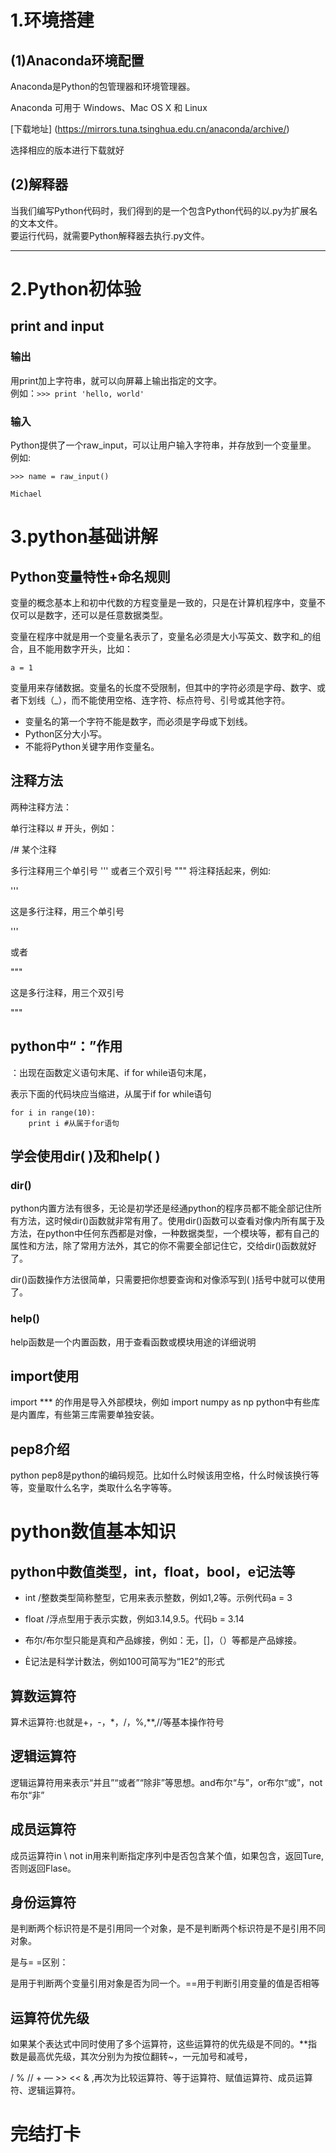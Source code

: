 # 1.环境搭建
## (1)Anaconda环境配置  

Anaconda是Python的包管理器和环境管理器。

Anaconda 可用于 Windows、Mac OS X 和 Linux

[下载地址] (https://mirrors.tuna.tsinghua.edu.cn/anaconda/archive/)

选择相应的版本进行下载就好

## (2)解释器  
当我们编写Python代码时，我们得到的是一个包含Python代码的以.py为扩展名的文本文件。  
要运行代码，就需要Python解释器去执行.py文件。

---
# 2.Python初体验
## print and input 

### 输出  
用print加上字符串，就可以向屏幕上输出指定的文字。  
例如：`>>> print 'hello, world'`

### 输入
Python提供了一个raw_input，可以让用户输入字符串，并存放到一个变量里。  
例如:

```  
>>> name = raw_input()

Michael

```  

# 3.python基础讲解

##  Python变量特性+命名规则

变量的概念基本上和初中代数的方程变量是一致的，只是在计算机程序中，变量不仅可以是数字，还可以是任意数据类型。

变量在程序中就是用一个变量名表示了，变量名必须是大小写英文、数字和_的组合，且不能用数字开头，比如：

`a = 1`

变量用来存储数据。变量名的长度不受限制，但其中的字符必须是字母、数字、或者下划线（_），而不能使用空格、连字符、标点符号、引号或其他字符。

+ 变量名的第一个字符不能是数字，而必须是字母或下划线。
+ Python区分大小写。
+ 不能将Python关键字用作变量名。

## 注释方法

两种注释方法：

单行注释以 # 开头，例如：

/# 某个注释

多行注释用三个单引号 ''' 或者三个双引号 """ 将注释括起来，例如:

'''

这是多行注释，用三个单引号

'''

或者

"""

这是多行注释，用三个双引号

"""

## python中“：”作用

：出现在函数定义语句末尾、if for while语句末尾，

表示下面的代码块应当缩进，从属于if for while语句

```
for i in range(10):
    print i #从属于for语句   
```

## 学会使用dir( )及和help( )

### dir()

python内置方法有很多，无论是初学还是经通python的程序员都不能全部记住所有方法，这时候dir()函数就非常有用了。使用dir()函数可以查看对像内所有属于及方法，在python中任何东西都是对像，一种数据类型，一个模块等，都有自己的属性和方法，除了常用方法外，其它的你不需要全部记住它，交给dir()函数就好了。

dir()函数操作方法很简单，只需要把你想要查询和对像添写到( )括号中就可以使用了。

### help()

help函数是一个内置函数，用于查看函数或模块用途的详细说明

## import使用

import *** 的作用是导入外部模块，例如 import numpy as np python中有些库是内置库，有些第三库需要单独安装。

## pep8介绍

python pep8是python的编码规范。比如什么时候该用空格，什么时候该换行等等，变量取什么名字，类取什么名字等等。

# python数值基本知识

## python中数值类型，int，float，bool，e记法等

+ int /整数类型简称整型，它用来表示整数，例如1,2等。示例代码a = 3

+ float /浮点型用于表示实数，例如3.14,9.5。代码b = 3.14

+ 布尔/布尔型只能是真和产品嫁接，例如：无，[]，（）等都是产品嫁接。

+ È记法是科学计数法，例如100可简写为“1E2”的形式

## 算数运算符

算术运算符:也就是+，-，*，/，%,**,//等基本操作符号

## 逻辑运算符

逻辑运算符用来表示“并且”“或者”“除非”等思想。and布尔“与”，or布尔“或”，not布尔“非”

## 成员运算符

成员运算符in \ not in用来判断指定序列中是否包含某个值，如果包含，返回Ture,否则返回Flase。

## 身份运算符

是判断两个标识符是不是引用同一个对象，是不是判断两个标识符是不是引用不同对象。

是与= =区别：

是用于判断两个变量引用对象是否为同一个。==用于判断引用变量的值是否相等

## 运算符优先级

如果某个表达式中同时使用了多个运算符，这些运算符的优先级是不同的。**指数是最高优先级，其次分别为为按位翻转~，一元加号和减号，

/ % // + — >> << & ,再次为比较运算符、等于运算符、赋值运算符、成员运算符、逻辑运算符。

# 完结打卡
